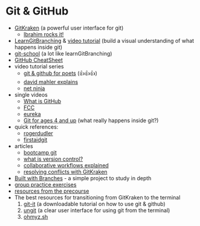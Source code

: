 # Git & GitHub

* [GitKraken](https://www.gitkraken.com/) (a powerful user interface for git)
  * [Ibrahim rocks it!](https://youtu.be/oQn3eSc7u_Y)
* [LearnGitBranching](https://learngitbranching.js.org/) & [video tutorial](https://www.youtube.com/watch?v=dG0ke9vILQM) (build a visual understanding of what happens inside git)
* [git-school](git-school.github.io/visualizing-git/) (a lot like learnGitBranching)
* [GitHub CheatSheet](https://github.com/tiimgreen/github-cheat-sheet)
* video tutorial series
  * [git & github for poets](https://www.youtube.com/watch?v=BCQHnlnPusY&list=PLRqwX-V7Uu6ZF9C0YMKuns9sLDzK6zoiV) (:+1::+1::+1:)
  * [david mahler explains](https://www.youtube.com/watch?v=uR6G2v_WsRA)
  * [net ninja](https://www.youtube.com/watch?v=3RjQznt-8kE&list=PL4cUxeGkcC9goXbgTDQ0n_4TBzOO0ocPR)
* single videos
  * [What is GitHub](https://www.youtube.com/watch?v=w3jLJU7DT5E&feature=share)
  * [FCC](https://www.youtube.com/watch?v=x0EYpi38Yp4)
  * [eureka](https://www.youtube.com/watch?v=xuB1Id2Wxak)
  * [Git for ages 4 and up](https://www.youtube.com/watch?v=3m7BgIvC-uQ) (what really happens inside git?)
* quick references:
  * [rogerdudler](http://rogerdudler.github.com/git-guide)
  * [firstaidgit](http://firstaidgit.io/#/)
* articles
  * [bootcamp git](https://github.com/hcs/bootcamp-git/wiki)
  * [what is version control?](https://www.atlassian.com/git/tutorials/what-is-version-control)
  * [collaborative workflows explained](https://www.atlassian.com/git/tutorials/comparing-workflows)
  * [resolving conflicts with GitKraken](https://blog.axosoft.com/learn-git-merge-conflict/)
* [Built with Branches](https://github.com/HackYourFutureBelgium/built-with-branches) - a simple project to study in depth
* [group practice exercises](https://github.com/HackYourFutureBelgium/git-github-practice/wiki)
* [resources from the precourse](https://github.com/HackYourFutureBelgium/precourse/blob/master/6-GitHub.md)
* The best resources for transitioning from GitKraken to the terminal
  1. [git-it](https://github.com/jlord/git-it-electron/) (a downloadable tutorial on how to use git & github)
  1. [ungit](https://github.com/FredrikNoren/ungit) (a clear user interface for using git from the terminal)
  1. [ohmyz.sh](https://ohmyz.sh/)

